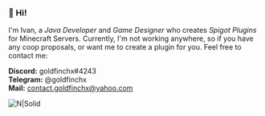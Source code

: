 ### 👋 Hi! 

I'm Ivan, a *Java Developer* and *Game Designer* who creates *Spigot Plugins* for Minecraft Servers.
Currently, I'm not working anywhere, so if you have any coop proposals, or want me to create a plugin for you. Feel free to contact me:

**Discord:** goldfinchx#4243   
**Telegram:** @goldfinchx  
**Mail:** contact.goldfinchx@yahoo.com 

![N|Solid](https://i.imgur.com/jfFMIdW.png)
